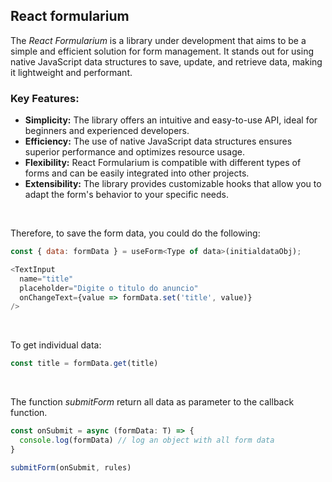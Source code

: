 ## React formularium

The *React Formularium* is a library under development that aims to be a simple and efficient solution for form management. It stands out for using native JavaScript data structures to save, update, and retrieve data, making it lightweight and performant.

### Key Features:

* **Simplicity:** The library offers an intuitive and easy-to-use API, ideal for beginners and experienced developers.
* **Efficiency:** The use of native JavaScript data structures ensures superior performance and optimizes resource usage.
* **Flexibility:** React Formularium is compatible with different types of forms and can be easily integrated into other projects.
* **Extensibility:** The library provides customizable hooks that allow you to adapt the form's behavior to your specific needs.

<br/>

Therefore, to save the form data, you could do the following:
```javascript
const { data: formData } = useForm<Type of data>(initialdataObj);

<TextInput
  name="title"
  placeholder="Digite o titulo do anuncio"
  onChangeText={value => formData.set('title', value)}
/>
```
<br/>

To get individual data:
```javascript
const title = formData.get(title)
```
<br/>

The function *submitForm* return all data as parameter to the callback function.
```typescript
const onSubmit = async (formData: T) => {
  console.log(formData) // log an object with all form data
}

submitForm(onSubmit, rules)
```

